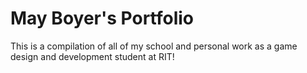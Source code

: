 # May Boyer's Portfolio

This is a compilation of all of my school and personal work as a game design and development student at RIT!
